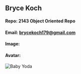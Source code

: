 ## Bryce Koch
#### Repo: 2143 Object Oriented Repo
#### Email: brycekoch179@gmail.com
#### Image:

#### Avatar:
![Baby Yoda](https://user-images.githubusercontent.com/113659870/213248963-4cf6f867-dac7-43b6-a249-8582776341e4.jpg)
